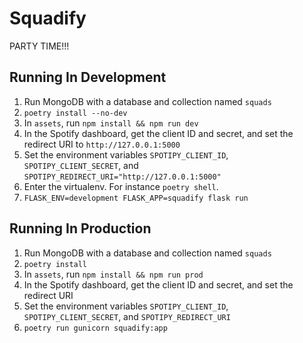 # Squadify
PARTY TIME!!!

## Running In Development
1. Run MongoDB with a database and collection named `squads`
2. `poetry install --no-dev`
3. In `assets`, run `npm install && npm run dev`
4. In the Spotify dashboard, get the client ID and secret, and set the redirect URI to `http://127.0.0.1:5000`
5. Set the environment variables `SPOTIPY_CLIENT_ID`, `SPOTIPY_CLIENT_SECRET`, and `SPOTIPY_REDIRECT_URI="http://127.0.0.1:5000"`
6. Enter the virtualenv. For instance `poetry shell`.
7. `FLASK_ENV=development FLASK_APP=squadify flask run`

## Running In Production
1. Run MongoDB with a database and collection named `squads`
2. `poetry install`
3. In `assets`, run `npm install && npm run prod`
4. In the Spotify dashboard, get the client ID and secret, and set the redirect URI
5. Set the environment variables `SPOTIPY_CLIENT_ID`, `SPOTIPY_CLIENT_SECRET`, and `SPOTIPY_REDIRECT_URI`
6. `poetry run gunicorn squadify:app`
